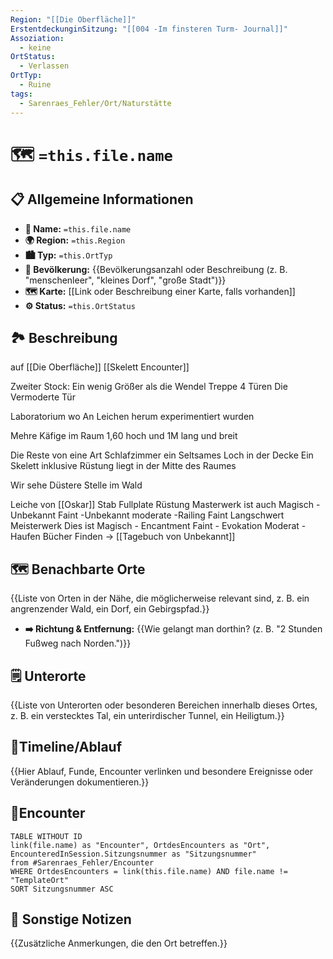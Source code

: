 ```yaml
---
Region: "[[Die Oberfläche]]"
ErstentdeckunginSitzung: "[[004 -Im finsteren Turm- Journal]]"
Assoziation:
  - keine
OrtStatus:
  - Verlassen
OrtTyp:
  - Ruine
tags:
  - Sarenraes_Fehler/Ort/Naturstätte
---
```

# 🗺️ `=this.file.name`
## 📋 Allgemeine Informationen 
- **📍 Name:** `=this.file.name`
- **🌍 Region:** `=this.Region`
- **🏙️ Typ:** `=this.OrtTyp`
- **👥 Bevölkerung:** {{Bevölkerungsanzahl oder Beschreibung (z. B. "menschenleer", "kleines Dorf", "große Stadt")}} 
- **🗺️ Karte:** [[Link oder Beschreibung einer Karte, falls vorhanden]] 
- **⚙️ Status:** `=this.OrtStatus`

## 🏞️ Beschreibung 
auf [[Die Oberfläche]]
[[Skelett Encounter]]

Zweiter Stock:
Ein wenig Größer als die Wendel Treppe
4 Türen
Die Vermoderte Tür

Laboratorium wo An Leichen herum experimentiert wurden

Mehre Käfige im Raum 1,60 hoch und 1M lang und breit

Die Reste von eine Art Schlafzimmer 
ein Seltsames Loch in der Decke
Ein Skelett inklusive Rüstung liegt in der Mitte des Raumes

Wir sehe Düstere Stelle im Wald

Leiche von [[Oskar]]
Stab
Fullplate Rüstung Masterwerk ist auch Magisch
	-Unbekannt Faint
	-Unbekannt moderate
	-Railing    Faint 
Langschwert Meisterwerk Dies ist Magisch
	- Encantment Faint
	- Evokation Moderat
	-
Haufen Bücher 
Finden -> [[Tagebuch von Unbekannt]]


## 🗺️ Benachbarte Orte 
{{Liste von Orten in der Nähe, die möglicherweise relevant sind, z. B. ein angrenzender Wald, ein Dorf, ein Gebirgspfad.}} 
- **➡️ Richtung & Entfernung:** {{Wie gelangt man dorthin? (z. B. "2 Stunden Fußweg nach Norden.")}}

## 🗒 Unterorte
{{Liste von Unterorten oder besonderen Bereichen innerhalb dieses Ortes, z. B. ein verstecktes Tal, ein unterirdischer Tunnel, ein Heiligtum.}}

## 📅Timeline/Ablauf
{{Hier Ablauf, Funde, Encounter verlinken und besondere Ereignisse oder Veränderungen dokumentieren.}}


## 🐓Encounter
```dataview
TABLE WITHOUT ID 
link(file.name) as "Encounter", OrtdesEncounters as "Ort", EncounteredInSession.Sitzungsnummer as "Sitzungsnummer"
from #Sarenraes_Fehler/Encounter  
WHERE OrtdesEncounters = link(this.file.name) AND file.name != "TemplateOrt"
SORT Sitzungsnummer ASC
```


## 📜 Sonstige Notizen 
{{Zusätzliche Anmerkungen, die den Ort betreffen.}}
